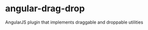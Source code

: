angular-drag-drop
=================

AngularJS plugin that implements draggable and droppable utilities

